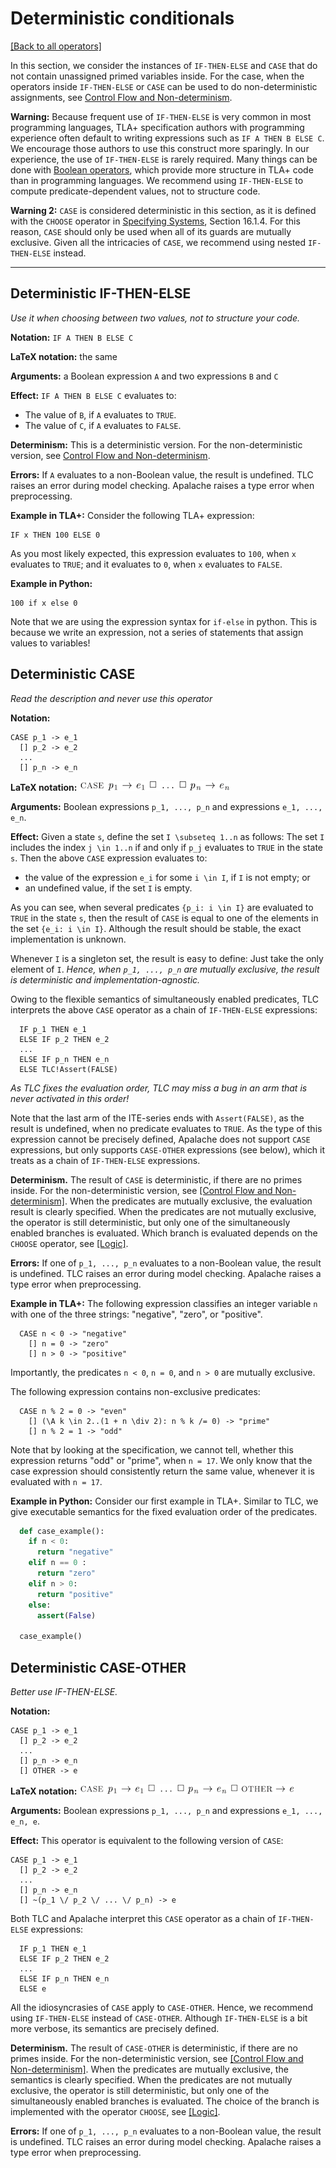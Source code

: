 # Deterministic conditionals

[[Back to all operators]](./standard-operators.md)

In this section, we consider the instances of `IF-THEN-ELSE` and `CASE` that do
not contain unassigned primed variables inside. For the case, when the
operators inside `IF-THEN-ELSE` or `CASE` can be used to do non-deterministic
assignments, see [Control Flow and
Non-determinism](control-and-nondeterminism.md).

**Warning:** Because frequent use of `IF-THEN-ELSE` is very common in most programming languages, 
TLA+ specification authors with programming experience often default to writing expressions such as `IF A THEN B ELSE C`. 
We encourage those authors to use this construct more sparingly. 
In our experience, the use of `IF-THEN-ELSE` is rarely required. 
Many things can be done with [Boolean operators](./boolean.md),
which provide more structure in TLA+ code than in
programming languages.  We recommend using `IF-THEN-ELSE` to compute predicate-dependent values, 
not to structure code.

**Warning 2:** `CASE` is considered deterministic in this
section, as it is defined with the `CHOOSE` operator in
[Specifying Systems], Section 16.1.4. 
For this reason, `CASE` should only be used when all of its guards are mutually exclusive.
Given all the intricacies of `CASE`,
we recommend using nested `IF-THEN-ELSE` instead.

----------------------------------------------------------------------------

<a name="ite"></a>
## Deterministic IF-THEN-ELSE

_Use it when choosing between two values, not to structure your code._

**Notation:** `IF A THEN B ELSE C`

**LaTeX notation:** the same

**Arguments:** a Boolean expression `A` and two expressions `B` and `C`

**Effect:** `IF A THEN B ELSE C` evaluates to:

 - The value of `B`, if `A` evaluates to `TRUE`.
 - The value of `C`, if `A` evaluates to `FALSE`.

**Determinism:** This is a deterministic version. For the non-deterministic
version, see [Control Flow and Non-determinism](control-and-nondeterminism.md).

**Errors:** If `A` evaluates to a non-Boolean value, the result is undefined.
TLC raises an error during model checking. Apalache raises a type error
when preprocessing.

**Example in TLA+:** Consider the following TLA+ expression:

```tla
IF x THEN 100 ELSE 0
```

As you most likely expected, this expression evaluates to `100`, when `x`
evaluates to `TRUE`; and it evaluates to `0`, when `x` evaluates to `FALSE`.

**Example in Python:**

```tla
100 if x else 0
```

Note that we are using the expression syntax for `if-else` in python.
This is because we write an expression, not a series of statements that assign
values to variables!

<a name="case"></a>
## Deterministic CASE

_Read the description and never use this operator_

**Notation:**

```tla
CASE p_1 -> e_1
  [] p_2 -> e_2
  ...
  [] p_n -> e_n
```

**LaTeX notation:** ![case](./img/case.png)

**Arguments:** Boolean expressions `p_1, ..., p_n` and expressions `e_1, ...,
e_n`.

**Effect:** Given a state `s`, define the set `I \subseteq 1..n` as follows:
    The set `I` includes the index `j \in 1..n` if
    and only if `p_j` evaluates to `TRUE` in the state `s`.
Then the above `CASE` expression evaluates to:
  
  - the value of the expression `e_i` for some `i \in I`, if `I` is not empty; or
  - an undefined value, if the set `I` is empty.

As you can see, when several predicates `{p_i: i \in I}` are evaluated
to `TRUE` in the state `s`, then the result of `CASE` is equal to one of the
elements in the set `{e_i: i \in I}`. Although the result should be stable,
the exact implementation is unknown.

Whenever `I` is a singleton set, the result is easy to define: Just take the
only element of `I`. *Hence, when `p_1, ..., p_n` are mutually exclusive,
the result is deterministic and implementation-agnostic.*

Owing to the flexible semantics of simultaneously enabled predicates,
TLC interprets the above `CASE` operator as a chain of `IF-THEN-ELSE` expressions:

```tla
  IF p_1 THEN e_1
  ELSE IF p_2 THEN e_2
  ...
  ELSE IF p_n THEN e_n
  ELSE TLC!Assert(FALSE)
```

_As TLC fixes the evaluation order, TLC may miss a bug in an arm that is never
activated in this order!_

Note that the last arm of the ITE-series ends with `Assert(FALSE)`, as the
result is undefined, when no predicate evaluates to `TRUE`. As the type
of this expression cannot be precisely defined, Apalache does not support `CASE`
expressions, but only supports `CASE-OTHER` expressions (see below), which
it treats as a chain of `IF-THEN-ELSE` expressions.

**Determinism.** The result of `CASE` is deterministic, if there are no primes
inside.  For the non-deterministic version, see [[Control Flow and
Non-determinism]](control-and-nondeterminism.md).  When the predicates are
mutually exclusive, the evaluation result is clearly specified. When the predicates are
not mutually exclusive, the operator is still deterministic, but only one of
the simultaneously enabled branches is evaluated. 
Which branch is evaluated depends on the `CHOOSE` operator, see [[Logic]](./logic.md).

**Errors:** If one of `p_1, ..., p_n` evaluates to a non-Boolean value, the
result is undefined.  TLC raises an error during model checking. Apalache
raises a type error when preprocessing.

**Example in TLA+:** The following expression classifies an integer variable
`n` with one of the three strings: "negative", "zero", or "positive".

```tla
  CASE n < 0 -> "negative"
    [] n = 0 -> "zero"
    [] n > 0 -> "positive"
```

Importantly, the predicates `n < 0`, `n = 0`, and `n > 0` are mutually
exclusive.

The following expression contains non-exclusive predicates:

```tla
  CASE n % 2 = 0 -> "even"
    [] (\A k \in 2..(1 + n \div 2): n % k /= 0) -> "prime"
    [] n % 2 = 1 -> "odd"

```

Note that by looking at the specification, we cannot tell, whether this
expression returns "odd" or "prime", when `n = 17`. We only know that the
case expression should consistently return the same value, whenever it is
evaluated with `n = 17`.

**Example in Python:** Consider our first example in TLA+. Similar to TLC, we
give executable semantics for the fixed evaluation order of the predicates.

```python
  def case_example():
    if n < 0:
      return "negative"
    elif n == 0 :
      return "zero"
    elif n > 0:
      return "positive"
    else:
      assert(False)

  case_example()
```

<a name="caseOther"></a>
## Deterministic CASE-OTHER

_Better use IF-THEN-ELSE._

**Notation:**

```tla
CASE p_1 -> e_1
  [] p_2 -> e_2
  ...
  [] p_n -> e_n
  [] OTHER -> e
```

**LaTeX notation:** ![case-other](./img/case-other.png)

**Arguments:** Boolean expressions `p_1, ..., p_n` and expressions `e_1, ...,
e_n, e`.

**Effect:** This operator is equivalent to the following version of `CASE`:

```tla
CASE p_1 -> e_1
  [] p_2 -> e_2
  ...
  [] p_n -> e_n
  [] ~(p_1 \/ p_2 \/ ... \/ p_n) -> e
```

Both TLC and Apalache interpret this `CASE` operator as a chain of
`IF-THEN-ELSE` expressions:

```tla
  IF p_1 THEN e_1
  ELSE IF p_2 THEN e_2
  ...
  ELSE IF p_n THEN e_n
  ELSE e
```

All the idiosyncrasies of `CASE` apply to `CASE-OTHER`. Hence, we recommend
using `IF-THEN-ELSE` instead of `CASE-OTHER`. Although `IF-THEN-ELSE`
is a bit more verbose, its semantics are precisely defined.

**Determinism.** The result of `CASE-OTHER` is deterministic, if there are no
primes inside.  For the non-deterministic version, see [[Control Flow and
Non-determinism]](control-and-nondeterminism.md).  When the predicates are
mutually exclusive, the semantics is clearly specified. When the predicates are
not mutually exclusive, the operator is still deterministic, but only one of
the simultaneously enabled branches is evaluated. The choice of the branch is
implemented with the operator `CHOOSE`, see [[Logic]](./logic.md).

**Errors:** If one of `p_1, ..., p_n` evaluates to a non-Boolean value, the
result is undefined.  TLC raises an error during model checking. Apalache
raises a type error when preprocessing.


[Specifying Systems]: http://lamport.azurewebsites.net/tla/book.html?back-link=learning.html#book

